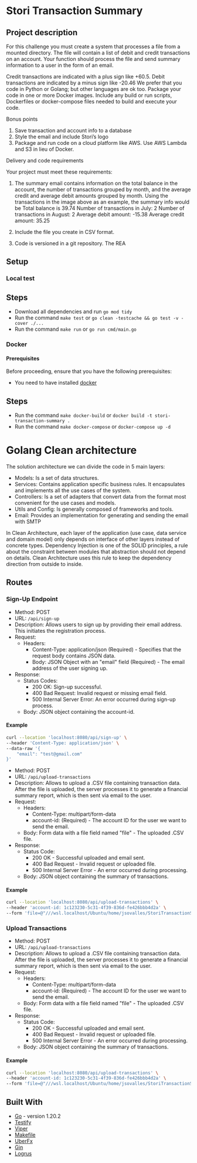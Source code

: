 # Stori Transaction Summary

## Project description

For this challenge you must create a system that processes a file from a mounted directory. The file
will contain a list of debit and credit transactions on an account. Your function should process the file
and send summary information to a user in the form of an email.

Credit transactions are indicated with a plus sign like +60.5. Debit transactions are indicated by a minus sign like -20.46
We prefer that you code in Python or Golang; but other languages are ok too. Package your code in one or more Docker images. Include any build or run scripts, Dockerfiles or docker-compose files needed to build and execute your code.

Bonus points

1. Save transaction and account info to a database
2. Style the email and include Stori’s logo
3. Package and run code on a cloud platform like AWS. Use AWS Lambda and S3 in lieu of Docker.

Delivery and code requirements

Your project must meet these requirements:
1. The summary email contains information on the total balance in the account, the number of transactions grouped by month, and the average credit and average debit amounts grouped by month. Using the transactions in the image above as an example, the summary info would be
Total balance is 39.74
Number of transactions in July: 2
Number of transactions in August: 2
Average debit amount: -15.38
Average credit amount: 35.25

2. Include the file you create in CSV format.

3. Code is versioned in a git repository. The REA

## Setup

### Local test

## Steps
* Download all dependencies and run `go mod tidy`
* Run the command `make test` or `go clean -testcache && go test -v -cover ./...`
* Run the command `make run` or `go run cmd/main.go`

### Docker

#### Prerequisites

Before proceeding, ensure that you have the following prerequisites:

- You need to have installed [docker](https://docs.docker.com/engine/install/)

## Steps
* Run the command `make docker-build` or `docker build -t stori-transaction-summary .`
* Run the command `make docker-compose` or `docker-compose up -d`

# Golang Clean architecture

The solution architecture we can divide the code in 5 main layers:

- Models: Is a set of data structures.
- Services: Contains application specific business rules. It encapsulates and implements all the use cases of the system.
- Controllers: Is a set of adapters that convert data from the format most convenient for the use cases and models.
- Utils and Config: Is generally composed of frameworks and tools.
- Email: Provides an implementation for generating and sending the email with SMTP

In Clean Architecture, each layer of the application (use case, data service and domain model) only depends on interface of other layers instead of concrete types. 
Dependency Injection is one of the SOLID principles, a rule about the constraint between modules that abstraction should not depend on details. 
Clean Architecture uses this rule to keep the dependency direction from outside to inside.

## Routes

### Sign-Up Endpoint

- Method: POST
- URL: `/api/sign-up`
- Description: Allows users to sign up by providing their email address. This initiates the registration process.
- Request:
    - Headers:
        - Content-Type: application/json (Required) - Specifies that the request body contains JSON data.
        - Body: JSON Object with an "email" field (Required) - The email address of the user signing up.
- Response:
    - Status Codes:
        - 200 OK: Sign-up successful.
        - 400 Bad Request: Invalid request or missing email field.
        - 500 Internal Server Error: An error occurred during sign-up process.
    - Body: JSON object containing the account-id.

#### Example

```bash
curl --location 'localhost:8080/api/sign-up' \
--header 'Content-Type: application/json' \
--data-raw '{
    "email": "test@gmail.com"
}'
```

- Method: POST
- URL: `/api/upload-transactions`
- Description: Allows to upload a .CSV file containing transaction data. After the file is uploaded, the server processes it to generate a financial summary report, which is then sent via email to the user.
- Request:
    - Headers:
        - Content-Type: multipart/form-data
        - account-id: (Required) - The account ID for the user we want to send the email.
    - Body: Form data with a file field named "file" - The uploaded .CSV file.
- Response:
    - Status Code: 
        - 200 OK - Successful uploaded and email sent.
        - 400 Bad Request - Invalid request or uploaded file.
        - 500 Internal Server Error - An error occurred during processing.
    - Body: JSON object containing the summary of transactions.

#### Example

```bash
curl --location 'localhost:8080/api/upload-transactions' \
--header 'account-id: 1c123230-5c31-4f39-836d-fe426bbb4d2a' \
--form 'file=@"///wsl.localhost/Ubuntu/home/jsovalles/StoriTransactionSummary/tsx.csv"'
```

### Upload Transactions

- Method: POST
- URL: `/api/upload-transactions`
- Description: Allows to upload a .CSV file containing transaction data. After the file is uploaded, the server processes it to generate a financial summary report, which is then sent via email to the user.
- Request:
    - Headers:
        - Content-Type: multipart/form-data
        - account-id: (Required) - The account ID for the user we want to send the email.
    - Body: Form data with a file field named "file" - The uploaded .CSV file.
- Response:
    - Status Code: 
        - 200 OK - Successful uploaded and email sent.
        - 400 Bad Request - Invalid request or uploaded file.
        - 500 Internal Server Error - An error occurred during processing.
    - Body: JSON object containing the summary of transactions.

#### Example

```bash
curl --location 'localhost:8080/api/upload-transactions' \
--header 'account-id: 1c123230-5c31-4f39-836d-fe426bbb4d2a' \
--form 'file=@"///wsl.localhost/Ubuntu/home/jsovalles/StoriTransactionSummary/tsx.csv"'
```

## Built With

- [Go](https://go.dev/) - version 1.20.2
- [Testify](https://github.com/stretchr/testify)
- [Viper](https://github.com/spf13/viper)
- [Makefile](https://www.gnu.org/software/make/manual/make.html#Introduction)
- [UberFx](https://github.com/uber-go/fx)
- [Gin](https://github.com/gin-gonic-gin)
- [Logrus](https://github.com/sirupsen/logrus)
